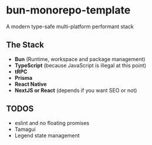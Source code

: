 # bun-monorepo-template

A modern type-safe multi-platform performant stack

## The Stack

- **Bun** (Runtime, workspace and package management)
- **TypeScript** (because JavaScript is illegal at this point)
- **tRPC**
- **Prisma**
- **React Native**
- **NextJS or React** (depends if you want SEO or not)

## TODOS

- eslint and no floating promises
- Tamagui
- Legend state management
